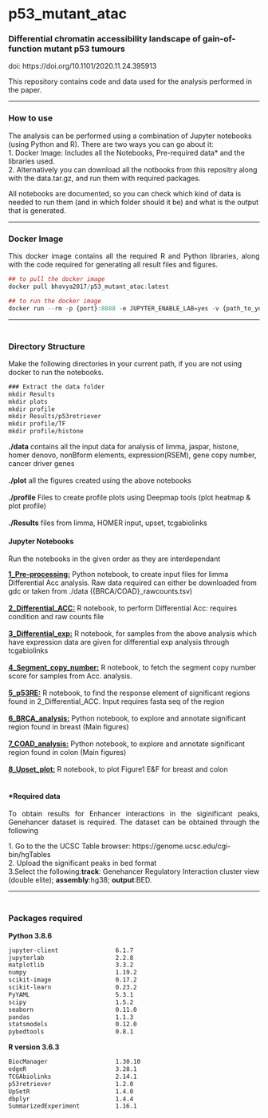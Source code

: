 # p53_mutant_atac
<h3>Differential chromatin accessibility landscape of gain-of-function mutant p53 tumours</h3>

<p>doi: https://doi.org/10.1101/2020.11.24.395913</p>

This repository contains code and data used for the analysis performed in the paper.
____________________________________________________

<h3> How to use </h3>

<p>The analysis can be performed using a combination of Jupyter notebooks (using Python and R). There are two ways you can go about it:
 <br> 1. Docker Image: Includes all the Notebooks, Pre-required data* and the libraries used.
 <br> 2. Alternatively you can download all the notbooks from this repositry along with the data.tar.gz, and run them with required packages.
 </p>

All notebooks are documented, so you can check which kind of data is needed to run them (and in which folder should it be) and what is the output that is generated.


____________________________________________________
<h3> Docker Image </h3>
  <p align="justify" > This docker image contains all the required R and Python libraries, along with the code required for generating all result files and figures.</p>
   
   
```r
## to pull the docker image
docker pull bhavya2017/p53_mutant_atac:latest
```


```r
## to run the docker image
docker run --rm -p {port}:8888 -e JUPYTER_ENABLE_LAB=yes -v {path_to_your_working_directory}:/home/jovyan/work bhavya2017/p53_mutant_atac:latest
```
____________________________________________________


### <br/> Directory Structure
<p> Make the following directories in your current path, if you are not using docker to run the notebooks.

```diff
### Extract the data folder
mkdir Results
mkdir plots
mkdir profile
mkdir Results/p53retriever
mkdir profile/TF
mkdir profile/histone
```
<p> 
 <b>./data</b> contains all the input data for analysis of limma, jaspar, histone, homer denovo, nonBform elements, expression(RSEM), gene copy number, cancer driver genes
 <br><br>
<b>./plot</b> all the figures created using the above notebooks
<br><br>
<b>./profile</b> Files to create profile plots using Deepmap tools (plot heatmap & plot profile)
 <br><br>
<b>./Results</b> files from limma, HOMER input, upset, tcgabiolinks </p>

#### Jupyter Notebooks

<p>Run the notebooks in the given order as they are interdependant</p>
<p>
<b><a href="https://github.com/onkoslab/p53_mutant_atac/blob/main/1_Pre-processing.ipynb">1_Pre-processing:</a></b> Python notebook, to create input files for limma Differential Acc analysis. Raw data required can either be downloaded from gdc or taken from ./data ({BRCA/COAD}_rawcounts.tsv)
<br><br>
<b><a href="https://github.com/onkoslab/p53_mutant_atac/blob/main/2_Differential_ACC.ipynb">2_Differential_ACC:</a></b> R notebook, to perform Differential Acc: requires condition and raw counts file
<br><br>
<b><a href="https://github.com/onkoslab/p53_mutant_atac/blob/main/3_Differential_exp.ipynb">3_Differential_exp:</a></b> R notebook, for samples from the above analysis which have expression data are given for differential exp analysis through tcgabiolinks
<br><br>
<b><a href="https://github.com/onkoslab/p53_mutant_atac/blob/main/4_Segment_copy_number.ipynb">4_Segment_copy_number:</a></b> R notebook, to fetch the segment copy number score for samples from Acc. analysis.
<br><br>
<b><a href="https://github.com/onkoslab/p53_mutant_atac/blob/main/5_p53RE.ipynb">5_p53RE:</a></b> R notebook, to find the response element of significant regions found in 2_Differential_ACC. Input requires fasta seq of the region
<br><br>
<b><a href="https://github.com/onkoslab/p53_mutant_atac/blob/main/6_BRCA_analysis.ipynb">6_BRCA_analysis:</a></b> Python notebook, to explore and annotate significant region found in breast (Main figures)
<br><br>
<b><a href="https://github.com/onkoslab/p53_mutant_atac/blob/main/7_COAD_analysis.ipynb">7_COAD_analysis:</a></b> Python notebook, to explore and annotate significant region found in colon (Main figures)
<br><br>
<b><a href="https://github.com/onkoslab/p53_mutant_atac/blob/main/8_Upset_plot.ipynb">8_Upset_plot:</a></b> R notebook, to plot Figure1 E&F for breast and colon
</p>

#### <br/>*Required data

<p align="justify" >To obtain results for Enhancer interactions in the siginificant peaks, Genehancer dataset is required. The dataset can be obtained through the following</p>


<p> 1. Go to the the UCSC Table browser: https://genome.ucsc.edu/cgi-bin/hgTables <br> 2. Upload the significant peaks in bed format <br> 3.Select the following:<b>track</b>: Genehancer Regulatory Interaction cluster view (double elite); <b>assembly</b>:hg38; <b>output</b>:BED.
<p <div class='a' </p>  

____________________________________________________

### <br/>Packages required

<b>Python 3.8.6</b>

```diff
jupyter-client                6.1.7
jupyterlab                    2.2.8
matplotlib                    3.3.2
numpy                         1.19.2
scikit-image                  0.17.2
scikit-learn                  0.23.2
PyYAML                        5.3.1
scipy                         1.5.2
seaborn                       0.11.0
pandas                        1.1.3
statsmodels                   0.12.0
pybedtools                    0.8.1
```

<b>R version 3.6.3</b>

```diff
BiocManager                   1.30.10
edgeR                         3.28.1
TCGAbiolinks                  2.14.1
p53retriever                  1.2.0
UpSetR                        1.4.0
dbplyr                        1.4.4
SummarizedExperiment          1.16.1
```
